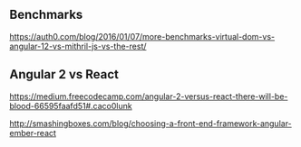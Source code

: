 ## Benchmarks
https://auth0.com/blog/2016/01/07/more-benchmarks-virtual-dom-vs-angular-12-vs-mithril-js-vs-the-rest/

## Angular 2 vs React
https://medium.freecodecamp.com/angular-2-versus-react-there-will-be-blood-66595faafd51#.caco0lunk

http://smashingboxes.com/blog/choosing-a-front-end-framework-angular-ember-react
